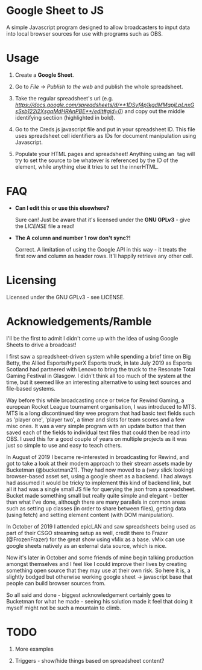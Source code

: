 # Google Sheet to JS
A simple Javascript program designed to allow broadcasters to input data into local browser sources for use with programs such as OBS.

# Usage
1. Create a **Google Sheet**.

1. Go to _File -> Publish to the web_ and publish the whole spreadsheet.

1. Take the regular spreadsheet's url (e.g. _https://docs.google.com/spreadsheets/d/**1DSvf4p1kgdMMqpjLpLnxGsSsb122i2XsgqMdHRAnPBE**/edit#gid=0_) and copy out the middle identifying sectiion (highlighted in bold).

1. Go to the Creds.js javascript file and put in your spreadsheet ID. This file uses spreadsheet cell identifiers as IDs for document manipulation using Javascript.

1. Populate your HTML pages and spreadsheet! Anything using an <img> tag will try to set the source to be whatever is referenced by the ID of the element, while anything else it tries to set the innerHTML.


# FAQ

- **Can I edit this or use this elsewhere?**

   Sure can! Just be aware that it's licensed under the **GNU GPLv3** - give the _LICENSE_ file a read!

- **The A column and number 1 row don't sync?!** 

   Correct. A limitation of using the Google API in this way - it treats the first row and column as header rows. It'll happily retrieve any other cell.

# Licensing
Licensed under the GNU GPLv3 - see LICENSE.

# Acknowledgements/Ramble
I'll be the first to admit I didn't come up with the idea of using Google Sheets to drive a broadcast!

I first saw a spreadsheet-driven system while spending a brief time on Big Betty, the Allied Esports/HyperX Esports truck, in late July 2019 as Esports Scotland had partnered with Lenovo to bring the truck to the Resonate Total Gaming Festival in Glasgow.
I didn't think all too much of the system at the time, but it seemed like an interesting alternative to using text sources and file-based systems.

Way before this while broadcasting once or twice for Rewind Gaming, a european Rocket League tournament organisation, I was introduced to MTS. MTS is a long discontinued tiny wee program that had basic text fields such as 'player one', 'player two', a timer and slots for team scores and a few misc ones. It was a very simple program with an update button that then saved each of the fields to individual text files that could then be read into OBS. I used this for a good couple of years on multiple projects as it was just so simple to use and easy to teach others.

In August of 2019 I became re-interested in broadcasting for Rewind, and got to take a look at their modern approach to their stream assets made by Bucketman (@bucketman21). They had now moved to a (_very_ slick looking) browser-based asset set, using a google sheet as a backend. I had always had assumed it would be tricky to implement this kind of backend link, but all it had was a single small JS file for querying the json from a spreadsheet. Bucket made something small but really quite simple and elegant - better than what I've done, although there are many parallels in common areas such as setting up classes (in order to share between files), getting data (using fetch) and setting element content (with DOM manipulation).

In October of 2019 I attended epicLAN and saw spreadsheets being used as part of their CSGO streaming setup as well, credit there to Frazer (@FrozenFrazer) for the great show using vMix as a base. vMix can use google sheets natively as an external data source, which is nice.

Now it's later in October and some friends of mine begin talking production amongst themselves and I feel like I could improve their lives by creating something open source that they may use at their own risk. So here it is, a slightly bodged but otherwise working google sheet -> javascript base that people can build browser sources from.

So all said and done - biggest acknowledgement certainly goes to Bucketman for what he made - seeing his solution made it feel that doing it myself might not be such a mountain to climb.


# TODO

1. More examples

1. Triggers - show/hide things based on spreadsheet content?
